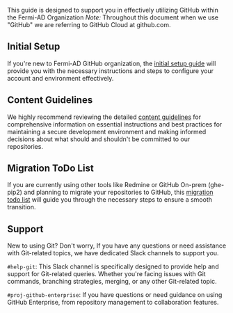 <!-- markdownlint-disable MD041 -->
This guide is designed to support you in effectively utilizing GitHub within the Fermi-AD Organization
_Note:_ Throughout this document when we use "GitHub" we are referring to GitHub Cloud at github.com.

## Initial Setup

If you're new to Fermi-AD GitHub organization, the [initial setup guide](./initial-setup.md) will provide you with the necessary instructions and steps to configure your account and environment effectively.

## Content Guidelines

We highly recommend reviewing the detailed [content guidelines](./content-guidelines.md) for comprehensive information on essential instructions and best practices for maintaining a secure development environment and making informed decisions about what should and shouldn't be committed to our repositories.

## Migration ToDo List

If you are currently using other tools like Redmine or GitHub On-prem (ghe-pip2) and planning to migrate your repositories to GitHub, this [migration todo list](./migration-todo-list.md) will guide you through the necessary steps to ensure a smooth transition.

## Support

New to using Git? Don't worry, If you have any questions or need assistance with Git-related topics, we have dedicated Slack channels to support you.

`#help-git`: This Slack channel is specifically designed to provide help and support for Git-related queries. Whether you're facing issues with Git commands, branching strategies, merging, or any other Git-related topic.

`#proj-github-enterprise`: If you have questions or need guidance on using GitHub Enterprise, from repository management to collaboration features.
